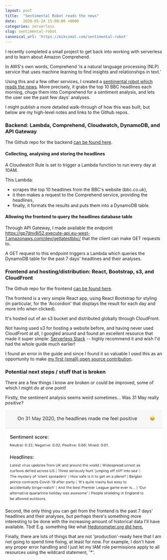 ```yaml
---
layout: post
title:  "Sentimental Robot reads the news"
date:   2020-05-24 15:00:00 +0000
categories: serverless
slug: sentimental-robot
canonical_url: 'https://miksimal.com/sentimental-robot'
---
```


I recently completed a small project to get back into working with serverless and to learn about Amazon Comprehend.

In AWS's own words, Comprehend 'is a natural language processing (NLP) service that uses machine learning to find insights and relationships in text.'

Using this and a few other services, I created a <a href="https://sentimentalrobot.miksimal.com/" target="_blank">sentimental robot which reads the news</a>. More precisely, it grabs the top 10 BBC headlines each morning, chugs them into Comprehend for a sentiment analysis, and lets the user see the past few days' analyses.

I might publish a more detailed walk-through of how this was built, but below are my high-level notes and links to the Github repos.

### Backend: Lambda, Comprehend, Cloudwatch, DynamoDB, and API Gateway

The Github repo for the backend <a href="https://github.com/miksimal/sentimental-robot-backend" target="_blank"> can be found here</a>.

#### Collecting, analysing and storing the headlines

A Cloudwatch Rule is set to trigger a Lambda function to run every day at 10AM.

This Lambda:
+ scrapes the top 10 headlines from the BBC's website (bbc.co.uk),
+ it then makes a request to the Comprehend service, providing the headlines,
+ finally, it formats the results and puts them into a DynamoDB table.

#### Allowing the frontend to query the headlines database table

Through API Gateway, I made available the endpoint https://gp7dnv8i52.execute-api.eu-west-1.amazonaws.com/dev/getlatestbbc/ that the client can make GET requests to.

A GET request to this endpoint triggers a Lambda which queries the DynamoDB table for the past 7 days' headlines and their analyses.

### Frontend and hosting/distribution: React, Bootstrap, s3, and CloudFront

The Github repo for the frontend <a href="https://github.com/miksimal/sentimental-robot-frontend" target="_blank"> can be found here</a>.

The frontend is a very simple React app, using React Bootstrap for styling (in particular, for the 'Accordion' that displays the result for each day and more info when clicked).

It's hosted out of an s3 bucket and distributed globally through CloudFront.

Not having used s3 for hosting a website before, and having never used CloudFront at all, I googled around and found an excellent resource that made it super simple: <a href="https://serverless-stack.com/chapters/deploying-a-react-app-to-aws.html" target="_blank">Serverless Stack</a> -- highly recommend it and wish I'd had the whole guide much earlier!

I found an error in the guide and since I found it so valuable I used this as an opportunity to make <a href="https://github.com/AnomalyInnovations/serverless-stack-com/pull/479" target="_blank">my first (small) open source contribution</a>.


### Potential next steps / stuff that is broken

There are a few things I know are broken or could be improved, some of which I might do at one point!

Firstly, the sentiment analysis seems weird sometimes... Was 31 May really *positive*?

![31 May sentiment is positive despite these headlines](/assets/weirdSentimentAnalysis.png)

Second, the only thing you can get from the frontend is the past 7 days' headlines and their analyses, but perhaps there's something more interesting to be done with the increasing amount of historical data I'll have available. Tbd! E.g. something like what <a href="http://hedonometer.org/timeseries/en_all/" target="_blank">Hedonometer.org did here.</a>


Finally, there are lots of things that are not 'production'-ready here that I am not going to spend time fixing, at least for now. For example, I don't have any proper error handling and I just let my IAM role permissions apply to all resources using the wildcard statement, '*'.